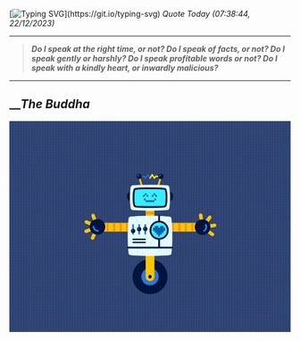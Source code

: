 [![Typing SVG](https://readme-typing-svg.herokuapp.com?font=Press+Start+2P&color=C2F784&size=35&width=900&height=100&lines=Hello+World%2C+I'm+Hung+!)](https://git.io/typing-svg) 
_Quote Today (07:38:44, 22/12/2023)_
___
>**_Do I speak at the right time, or not? Do I speak of facts, or not? Do I speak gently or harshly? Do I speak profitable words or not? Do I speak with a kindly heart, or inwardly malicious?_**
___

## __**_The Buddha_**

![RobotDance](src/assets/images/robot-dancing-dribble.gif?style=center)
